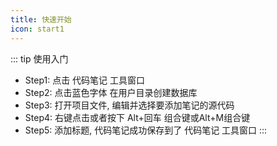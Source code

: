 ```yaml
---
title: 快速开始
icon: start1
---
```



[//]: # (```flow)

[//]: # (st=>start: 开始)

[//]: # (cfg=>parallel: 配置)

[//]: # (op1=>subroutine: 配置项目名)

[//]: # (op2=>subroutine: 配置环境名)

[//]: # (op20=>operation: 设置域名)

[//]: # (op21=>parallel: 返回主界面)

[//]: # (op3=>operation: 选择项目名)

[//]: # (op4=>operation: 选择环境名)

[//]: # (op5=>inputoutput: 点击方法左侧火箭🚀)

[//]: # (op6=>operation: 点击发送按钮)

[//]: # (e=>end: 结束|future)

[//]: # (![img.png]&#40;img.png&#41;)

[//]: # (st&#40;bottom&#41;->cfg&#40;path1,right&#41;->op1&#40;bottom&#41;->op20->op21&#40;path1,right&#41;->op3->op5)

[//]: # (st&#40;bottom&#41;->cfg&#40;path2,left&#41;->op2&#40;bottom&#41;->op20->op21&#40;path2,bottom&#41;->op4->op5)

[//]: # (op5->op6->e)

[//]: # (```)

::: tip 使用入门
* Step1: 点击 代码笔记 工具窗口 
* Step2: 点击蓝色字体 在用户目录创建数据库
* Step3: 打开项目文件, 编辑并选择要添加笔记的源代码 
* Step4: 右键点击或者按下 Alt+回车 组合键或Alt+M组合键
* Step5: 添加标题, 代码笔记成功保存到了 代码笔记 工具窗口
:::

[//]: # (![]&#40;../../.vuepress/public/img/howToUse.gif&#41;)









